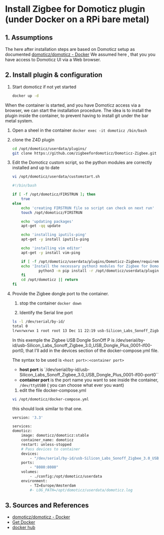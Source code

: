# Install Zigbee for Domoticz plugin (under Docker on a RPi bare metal)

## 1. Assumptions

The here after installation steps are based on Domoticz setup as documented [domoticz/domoticz - Docker](https://hub.docker.com/r/domoticz/domoticz)
We assumed here , that you you have access to Domoticz UI via a Web browser.

## 2. Install plugin & configuration

1. Start domoticz if not yet started

    ```bash
    docker up -d
    ```

When the container is started, and you have Domoticz access via a browser, we can start the installation procedure.
The idea is to install the plugin inside the container, to prevent having to install git under the bar metal system.

1. Open a sheel in the container `docker exec -it domoticz /bin/bash`

1. clone the Z4D plugin

    ```bash
    cd /opt/domoticz/userdata/plugins/
    git clone https://github.com/zigbeefordomoticz/Domoticz-Zigbee.git
    ```

1. Edit the Domoticz custom script, so the python modules are correctly installed and up to date

    ```bash
    vi /opt/domoticz/userdata/customstart.sh
    ```

    ```bash
    #!/bin/bash

    if [ -f /opt/domoticz/FIRSTRUN ]; then
        true
    else
        echo 'creating FIRSTRUN file so script can check on next run'
        touch /opt/domoticz/FIRSTRUN

        echo 'updating packages'
        apt-get -qq update

        echo 'installing iputils-ping'
        apt-get -y install iputils-ping

        echo 'installing vim editor'
        apt-get -y install vim-ping

        if [ -f /opt/domoticz/userdata/plugins/Domoticz-Zigbee/requirements.txt ]; then
        echo 'Install the necessary python3 modules for Zigbee for Domoticz plugin'
                python3 -m pip install -r /opt/domoticz/userdata/plugins/Domoticz-Zigbee/requirements.txt --upgrade
        fi
        cd /opt/domoticz || return
    fi
    ```

1. Provide the Zigbee dongle port to the container.

    1. stop the container `docker down`

    1. Identify the Serial line port

    ```bash
    ls -l /dev/serial/by-id/
    total 0
    lrwxrwxrwx 1 root root 13 Dec 11 22:19 usb-Silicon_Labs_Sonoff_Zigbee_3.0_USB_Dongle_Plus_0001-if00-port0 -> ../../ttyUSB0
    ```

    In this exemple the Zigbee USB Dongle SonOff P is /dev/serial/by-id/usb-Silicon_Labs_Sonoff_Zigbee_3.0_USB_Dongle_Plus_0001-if00-port0, that I'll add in the devices section of the docker-compose.yml file.

    The syntax to be used is `<host port>:<container port>`

    * __host port__ is `/dev/serial/by-id/usb-Silicon_Labs_Sonoff_Zigbee_3.0_USB_Dongle_Plus_0001-if00-port0``
    * __container port__ is the port name you want to see inside the container, `/dev/ttyUSB0` ( you can choose what ever you want)

    1. edit the file docker-compose.yml

    ```bash
    vi /opt/domoticz/docker-compose.yml
    ```

    this should look similar to that one.

    ```bash
    version: '3.3'

    services:
    domoticz:
        image: domoticz/domoticz:stable
        container_name: domoticz
        restart: unless-stopped
        # Pass devices to container
        devices:
            - "/dev/serial/by-id/usb-Silicon_Labs_Sonoff_Zigbee_3.0_USB_Dongle_Plus_0001-if00-port0:/dev/ttyUSB0"
        ports:
            - "8080:8080"
        volumes:
            - ./config:/opt/domoticz/userdata
        environment:
            - TZ=Europe/Amsterdam
            #- LOG_PATH=/opt/domoticz/userdata/domoticz.log
    ```

## 3. Sources and References

* [domoticz/domoticz - Docker](https://hub.docker.com/r/domoticz/domoticz)
* [Get Docker](https://docs.docker.com/get-docker/)
* [docker hub](https://hub.docker.com/)
